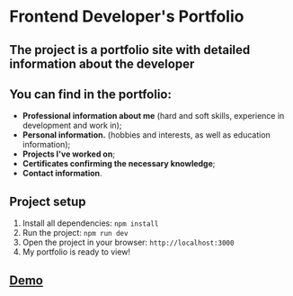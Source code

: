 # Frontend Developer's Portfolio
## The project is a portfolio site with detailed information about the developer

## You can find in the portfolio:
- **Professional information about me** (hard and soft skills, experience in development and work in);
- **Personal information.** (hobbies and interests, as well as education information);
- **Projects I've worked on**;
- **Certificates confirming the necessary knowledge**;
- **Contact information**.

## Project setup
1) Install all dependencies:
```npm install```
2) Run the project:
```npm run dev```
3) Open the project in your browser:
```http://localhost:3000```
4) My portfolio is ready to view!

## [Demo](https://www.vladislavobedkov.me)
